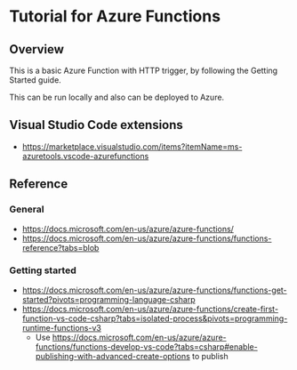 # Tutorial for Azure Functions

## Overview

This is a basic Azure Function with HTTP trigger, by following the Getting Started guide.

This can be run locally and also can be deployed to Azure.

## Visual Studio Code extensions

- https://marketplace.visualstudio.com/items?itemName=ms-azuretools.vscode-azurefunctions  

## Reference

### General

- https://docs.microsoft.com/en-us/azure/azure-functions/
- https://docs.microsoft.com/en-us/azure/azure-functions/functions-reference?tabs=blob 

### Getting started

- https://docs.microsoft.com/en-us/azure/azure-functions/functions-get-started?pivots=programming-language-csharp
- https://docs.microsoft.com/en-us/azure/azure-functions/create-first-function-vs-code-csharp?tabs=isolated-process&pivots=programming-runtime-functions-v3
   - Use https://docs.microsoft.com/en-us/azure/azure-functions/functions-develop-vs-code?tabs=csharp#enable-publishing-with-advanced-create-options to publish
